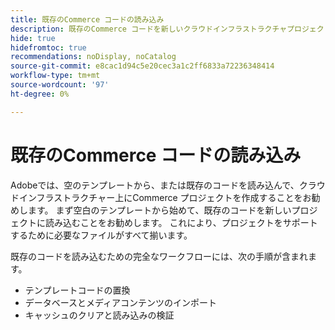 ```yaml
---
title: 既存のCommerce コードの読み込み
description: 既存のCommerce コードを新しいクラウドインフラストラクチャプロジェクトに読み込む方法を説明します。
hide: true
hidefromtoc: true
recommendations: noDisplay, noCatalog
source-git-commit: e8cac1d94c5e20cec3a1c2ff6833a72236348414
workflow-type: tm+mt
source-wordcount: '97'
ht-degree: 0%

---
```



# 既存のCommerce コードの読み込み

Adobeでは、空のテンプレートから、または既存のコードを読み込んで、クラウドインフラストラクチャー上にCommerce プロジェクトを作成することをお勧めします。 まず空白のテンプレートから始めて、既存のコードを新しいプロジェクトに読み込むことをお勧めします。 これにより、プロジェクトをサポートするために必要なファイルがすべて揃います。

既存のコードを読み込むための完全なワークフローには、次の手順が含まれます。

- テンプレートコードの置換
- データベースとメディアコンテンツのインポート
- キャッシュのクリアと読み込みの検証
